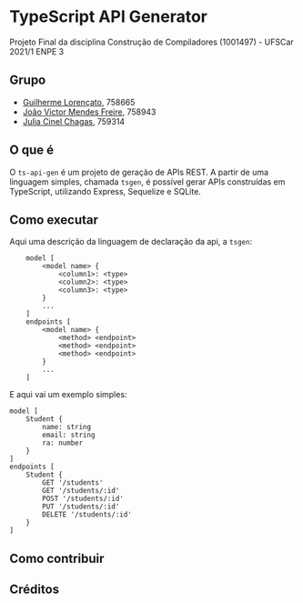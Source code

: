 # TypeScript API Generator
Projeto Final da disciplina Construção de Compiladores (1001497) - UFSCar 2021/1 ENPE 3

## Grupo
- [Guilherme Lorençato](https://github.com/GuiLorencato), 758665
- [João Victor Mendes Freire](https://github.com/joaovicmendes), 758943
- [Julia Cinel Chagas](https://github.com/jcinel), 759314

## O que é
O `ts-api-gen` é um projeto de geração de APIs REST. A partir de uma linguagem simples, chamada `tsgen`, é possível gerar APIs construídas em TypeScript, utilizando Express, Sequelize e SQLite.

## Como executar
Aqui uma descrição da linguagem de declaração da api, a `tsgen`:
```
    model [
        <model name> {
            <column1>: <type>
            <column2>: <type>
            <column3>: <type>
        }
        ...
    ]
    endpoints [
        <model name> {
            <method> <endpoint>
            <method> <endpoint>
            <method> <endpoint>
        }
        ...
    ]
```

E aqui vai um exemplo simples:
```
model [
    Student {
        name: string
        email: string
        ra: number
    }
]
endpoints [
    Student {
        GET '/students'
        GET '/students/:id'
        POST '/students/:id'
        PUT '/students/:id'
        DELETE '/students/:id'
    }
]
```

## Como contribuir

## Créditos
